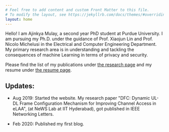 ```yaml
---
# Feel free to add content and custom Front Matter to this file.
# To modify the layout, see https://jekyllrb.com/docs/themes/#overriding-theme-defaults
layout: home
---
```


Hello! I am Ajinkya Mulay, a second year PhD student at Purdue University. I am pursuing my Ph.D. under the guidance of Prof. Xiaojun Lin and Prof. Nicolo Michelusi in the Electrical and Computer Engineering Department. My primary research area is in understanding and tackling the consequences of machine Learning in terms of privacy and security.

Please find the list of my publications under [the research page](/research/) and my resume under [the resume page](/resume/).

## Updates: ##

* Aug 2019: Started the website. My research paper "DFC: Dynamic UL-DL Frame Configuration Mechanism for Improving Channel Access in eLAA", (at NeWS Lab at IIT Hyderabad), got published in IEEE Networking Letters. 

* Feb 2020: Published my first blog. 
